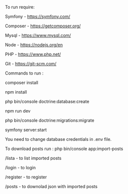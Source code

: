 To run require:

  Symfony - https://symfony.com/

  Composer - https://getcomposer.org/

  Mysql - https://www.mysql.com/

  Node - https://nodejs.org/en
  
  PHP - https://www.php.net/

  Git - https://git-scm.com/

Commands to run :

  composer install

  npm install

  php bin/console doctrine:database:create

  npm run dev

  php bin/console doctrine:migrations:migrate

  symfony server:start

You need to change database credentials in .env file.

To download posts run : php bin/console app:import-posts

  /lista - to list imported posts

  /login - to login

  /register - to register

  /posts - to downolad json with imported posts

